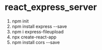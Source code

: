 # react_express_server

1. npm init
2. npm install express --save
3. npm i express-fileupload
4. npx create-react-app
5. npm install cors --save
